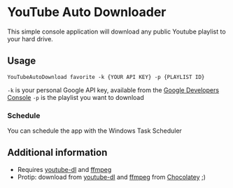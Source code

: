 # YouTube Auto Downloader
This simple console application will download any public Youtube playlist to your hard drive.

## Usage
	YouTubeAutoDownload favorite -k {YOUR API KEY} -p {PLAYLIST ID}

`-k` is your personal Google API key, available from the [Google Developers Console](https://console.developers.google.com/project)
`-p` is the playlist you want to download

### Schedule
You can schedule the app with the Windows Task Scheduler

## Additional information

* Requires [youtube-dl](https://github.com/rg3/youtube-dl) and [ffmpeg](https://www.ffmpeg.org/)
 * Protip: download from [youtube-dl](https://chocolatey.org/packages/youtube-dl) and [ffmpeg](ffmpeg) from [Chocolatey](https://chocolatey.org) ;) 